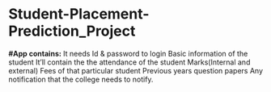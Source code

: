 # Student-Placement-Prediction_Project

**#App contains:**
It needs Id & password to login
Basic information of the student
It’ll contain the the attendance of the student
Marks(Internal and external)
Fees of that particular student
Previous years question papers
Any notification that the college needs to notify.
